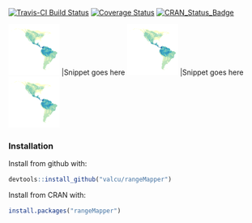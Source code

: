 
<!-- README.md is generated from README.Rmd. Please edit that file
knitr::knit('README.Rmd')
-->


[![Travis-CI Build Status](https://travis-ci.org/valcu/rangeMapper.svg?branch=master)](https://travis-ci.org/valcu/rangeMapper)
[![Coverage Status](https://img.shields.io/codecov/c/github/valcu/rangeMapper/master.svg)](https://codecov.io/github/valcu/rangeMapper?branch=master)
[![CRAN_Status_Badge](http://www.r-pkg.org/badges/version/rangeMapper)](http://cran.r-project.org/package=rangeMapper)




<img src="README-1-1.png" width="20%"> |Snippet goes here <img src="README-1-2.png" width="20%"> |Snippet goes here <img src="README-1-3.png" width="20%">




### Installation

Install from github with:
```R
devtools::install_github("valcu/rangeMapper")
```
Install from CRAN with:
```R
install.packages("rangeMapper")
```
